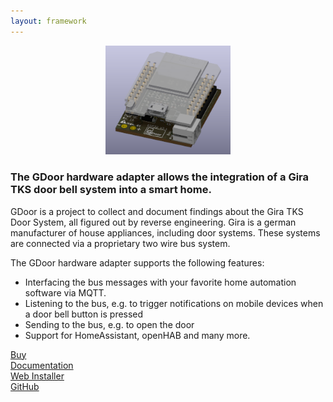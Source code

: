 ```yaml
---
layout: framework
---
```

<p align="center">
<a href="./assets/images/hardware.png" target="blank"><img src="./assets/images/hardware.png" width="200px"/></a>
</p>

<div class="banner">
<h3>The GDoor hardware adapter allows the integration of a Gira TKS door bell system into a smart home.</h3>
</div>

GDoor is a project to collect and document findings about the Gira TKS Door System, all figured out by reverse engineering.
Gira is a german manufacturer of house appliances, including door systems. These systems are connected via a proprietary two wire bus system. 

The GDoor hardware adapter supports the following features:
- Interfacing the bus messages with your favorite home automation software via MQTT.
- Listening to the bus, e.g. to trigger notifications on mobile devices when a door bell button is pressed
- Sending to the bus, e.g. to open the door
- Support for HomeAssistant, openHAB and many more.
<div class="actions">
<div class="button"><a href="/buy.html">Buy</a></div>
<div class="button"><a href="/documentation/getting-started.html">Documentation</a></div>
<div class="button"><a href="/web-installer.html">Web Installer</a></div>
<div class="button"><a href="https://github.com/gdoor-org/gdoor">GitHub</a></div>
</div>